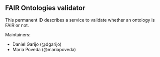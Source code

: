 ## FAIR Ontologies validator

This permanent ID describes a service to validate whether an ontology is FAIR or not.

Maintainers: 
- Daniel Garijo (@dgarijo) 
- Maria Poveda (@mariapoveda)
